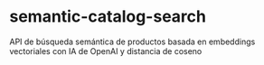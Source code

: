 # semantic-catalog-search
API de búsqueda semántica de productos basada en embeddings vectoriales con IA de OpenAI y distancia de coseno
